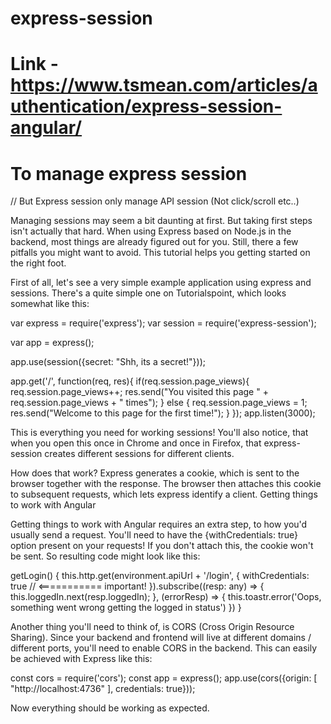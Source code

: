 # express-session
# Link - https://www.tsmean.com/articles/authentication/express-session-angular/
# To manage express session
// But Express session only manage API session (Not click/scroll etc..)

Managing sessions may seem a bit daunting at first. But taking first steps isn't actually that hard. When using Express based on Node.js in the backend, most things are already figured out for you. Still, there a few pitfalls you might want to avoid. This tutorial helps you getting started on the right foot.

First of all, let's see a very simple example application using express and sessions. There's a quite simple one on Tutorialspoint, which looks somewhat like this:

var express = require('express');
var session = require('express-session');

var app = express();

app.use(session({secret: "Shh, its a secret!"}));

app.get('/', function(req, res){
   if(req.session.page_views){
      req.session.page_views++;
      res.send("You visited this page " + req.session.page_views + " times");
   } else {
      req.session.page_views = 1;
      res.send("Welcome to this page for the first time!");
   }
});
app.listen(3000);
    

This is everything you need for working sessions! You'll also notice, that when you open this once in Chrome and once in Firefox, that express-session creates different sessions for different clients.

How does that work? Express generates a cookie, which is sent to the browser together with the response. The browser then attaches this cookie to subsequent requests, which lets express identify a client.
Getting things to work with Angular

Getting things to work with Angular requires an extra step, to how you'd usually send a request. You'll need to have the {withCredentials: true} option present on your requests! If you don't attach this, the cookie won't be sent. So resulting code might look like this:

getLogin() {
    this.http.get(environment.apiUrl + '/login', {
      withCredentials: true  // <=========== important!
    }).subscribe((resp: any) => {
      this.loggedIn.next(resp.loggedIn);
    }, (errorResp) => {
      this.toastr.error('Oops, something went wrong getting the logged in status')
    })
}

Another thing you'll need to think of, is CORS (Cross Origin Resource Sharing). Since your backend and frontend will live at different domains / different ports, you'll need to enable CORS in the backend. This can easily be achieved with Express like this:

const cors = require('cors');
      const app = express();
app.use(cors({origin: [
  "http://localhost:4736"
], credentials: true}));

Now everything should be working as expected. 
